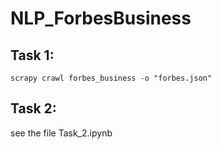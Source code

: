 # NLP_ForbesBusiness
## Task 1: 
```shell
scrapy crawl forbes_business -o "forbes.json"
```
## Task 2:
see the file Task_2.ipynb